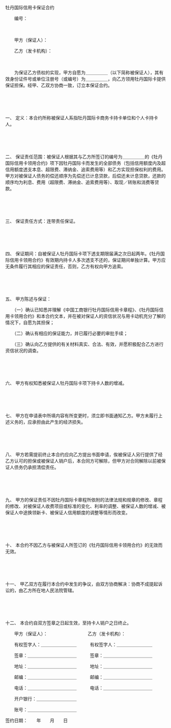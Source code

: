 



牡丹国际信用卡保证合约



 

　　编号：

　　

　　甲方（保证人）：

　　乙方（发卡机构）：

　　

　　为保证乙方债权的实现，甲方自愿为＿＿＿＿＿（以下简称被保证人），其有效身份证件号或单位注册号（或编号）为＿＿＿＿＿，向乙方领用牡丹国际卡提供保证担保。经甲、乙双方协商一致，订立本保证合约。

　　

　　

一、
定义：本合约所称被保证人系指牡丹国际卡商务卡持卡单位和个人卡持卡人。

　　

　　

二、
保证责任范围：被保证人根据其与乙方所签订的编号为＿＿＿＿＿的《牡丹国际信用卡领用合约》项下因牡丹国际卡而发生的全部债务（包括信用额度内及超信用额度透支本息、超限费、滞纳金、追索费用等）和乙方实现担保权利的费用。甲方对被保证人债务的偿还顺序为先偿还已计息贷款，后偿还未计息贷款，还款的顺序均为利息、费用（超限费、滞纳金、追索费用等）、取现／转账和消费等贷款。

　　

　　

三、
保证责任方式：连带责任保证。

　　

　　

四、
保证期间：自被保证人牡丹国际卡项下透支期限届满之次日起两年。《牡丹国际信用卡领用合约》有效期内持卡人多次透支不还的，保证期间单独计算。甲方应无条件履行其相应的保证责任，否则，乙方有权向甲方追索。

　　

　　

五、
甲方陈述与保证：

　　（一）确认已知悉并理解《中国工商银行牡丹国际信用卡章程》、《牡丹国际信用卡领用合约》和本合约文本，并在被对保证人的资信状况与用卡动机充分了解的情况下，自愿为其担保；

　　（二）确认有相应的保证能力，并已履行必要的审批手续；

　　（三）确认向乙方提供的有关材料真实、合法、有效，并愿积极配合乙方进行资信状况的调查。

　　

　　

六、
甲方有权知悉被保证人牡丹国际卡项下持卡人数的增减。

　　

　　

七、
甲方在申请表中所填内容有所变更时，须立即书面通知乙方。甲方未履行上述义务的，应承担由此产生的经济损失。

　　

　　

八、
甲方若需提前终止本合约应向乙方提出书面申请，俟被保证人另行提供了经乙方认可的担保或被保证人销户后，本合同方可解除，但甲方对合同解除以前被保证人债务仍承担清偿责任。

　　

　　

九、
甲方的保证责任不因牡丹国际卡章程所依附的法律法规和规章的修改、章程的修改、对被保证人收费项目或标准的变化、利率的调整、被保证人数的增减、被保证人中途换领新卡、被保证人信用额度的调整等情形而改变。

　　

　　

十、
本合约不因乙方与被保证人所签订的《牡丹国际信用卡领用合约》的无效而无效。

　　

　　

十一、
甲乙双方在履行本合约中发生的争议，由双方协商解决：协商不成提起诉讼的，由乙方所在地人民法院管辖。

　　

　　

十二、
本合约自双方签章之日起生效，至持卡人销户之日终止。　　

　　甲方（保证人）：　　　　　　　　　乙方（发卡机构）：　　

　　有权签字人：＿＿＿＿＿＿＿＿　　　有权签字人：＿＿＿＿＿＿＿＿

　　签章：＿＿＿＿＿＿＿＿＿＿＿　　　签章：＿＿＿＿＿＿＿＿＿＿＿

　　地址：＿＿＿＿＿＿＿＿＿＿＿　　　地址：＿＿＿＿＿＿＿＿＿＿＿

　　邮编：＿＿＿＿＿＿＿＿＿＿＿　　　邮编：＿＿＿＿＿＿＿＿＿＿＿

　　电话：＿＿＿＿＿＿＿＿＿＿＿　　　电话：＿＿＿＿＿＿＿＿＿＿＿

　　开户银行：＿＿＿＿＿＿＿＿＿

　　账号：＿＿＿＿＿＿＿＿＿＿＿　　　　　　　　　　　　　　　　　　　


 签约日期：　　年　　月　　日
 
　　

